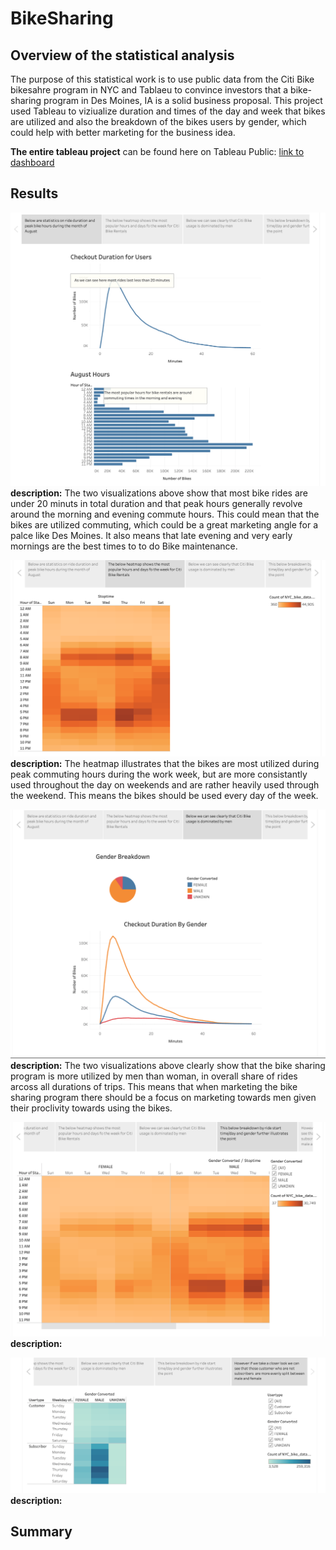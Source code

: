 # BikeSharing

## Overview of the statistical analysis ##

The purpose of this statistical work is to use public data from the Citi Bike bikesahre program in NYC and Tablaeu to convince investors that a bike-sharing program in Des Moines, IA is a solid business proposal. This project used Tableau to viziualize duration and times of the day and week that bikes are utilized and also the breakdown of the bikes users by gender, which could help with better marketing for the business idea. 

**The entire tableau project** can be found here on Tableau Public: [link to dashboard](https://public.tableau.com/profile/asa.holley#!/)


## Results ##

![](https://github.com/AsaHolley/BikeSharing/blob/main/images/Story%20image%201.png)
**description:** The two visualizations above show  that most bike rides are under 20 minuts in total duration and  that peak hours generally revolve around the morning and evening commute hours. This could mean that the bikes are utilized commuting, which could be a great marketing angle for a palce like Des Moines. It also means that late evening and very early mornings are the best times to to do Bike maintenance. 

![](https://github.com/AsaHolley/BikeSharing/blob/main/images/Story%20image%202.png)
**description:** The heatmap illustrates that the bikes are most utilized during peak commuting hours during the work week, but are more consistantly used throughout the day on weekends and are rather heavily used through the weekend. This means the bikes should be used every day of the week. 

![](https://github.com/AsaHolley/BikeSharing/blob/main/images/Story%20image%203.png)
**description:** The two visualizations above clearly show that the bike sharing program is more utilized by men than woman, in overall share of rides arcoss all durations of trips. This means that when marketing the bike sharing program there should be a focus on marketing towards men given their proclivity towards using the bikes. 

![](https://github.com/AsaHolley/BikeSharing/blob/main/images/Story%20image%204.png)
**description:** 

![](https://github.com/AsaHolley/BikeSharing/blob/main/images/Story%20image%205.png)
**description:** 

## Summary ##
